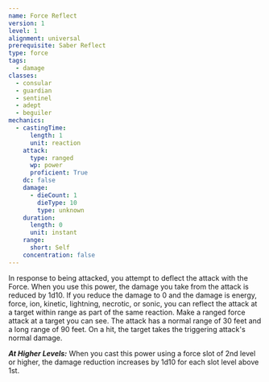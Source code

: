 ```yaml
---
name: Force Reflect
version: 1
level: 1
alignment: universal
prerequisite: Saber Reflect
type: force
tags:
  - damage
classes:
  - consular
  - guardian
  - sentinel
  - adept
  - beguiler
mechanics:
  - castingTime:
      length: 1
      unit: reaction
    attack:
      type: ranged
      wp: power
      proficient: True
    dc: false
    damage:
      - dieCount: 1
        dieType: 10
        type: unknown
    duration:
      length: 0
      unit: instant
    range:
      short: Self
    concentration: false
---
```

In response to being attacked, you attempt to deflect the attack with the Force. When you use this power, the damage you take from the attack is reduced by 1d10. If you reduce the damage to 0 and the damage is energy, force, ion, kinetic, lightning, necrotic, or sonic, you can reflect the attack at a target within range as part of the same reaction. Make a ranged force attack at a target you can see. The attack has a normal range of 30 feet and a long range of 90 feet. On a hit, the target takes the triggering attack's normal damage.

***__At Higher Levels__:*** When you cast this power using a force slot of 2nd level or higher, the damage reduction increases by 1d10 for each slot level above 1st.
    